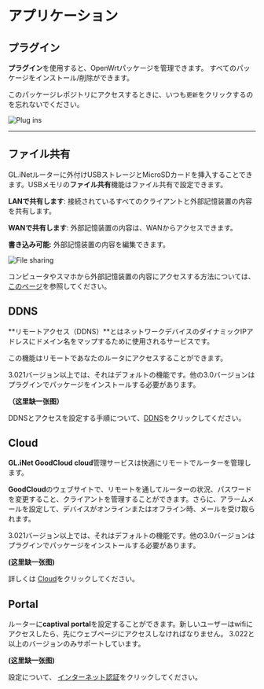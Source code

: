 # アプリケーション



## プラグイン

**プラグイン**を使用すると、OpenWrtパッケージを管理できます。 すべてのパッケージをインストール/削除ができます。

このパッケージレポジトリにアクセスするときに、いつも`更新`をクリックするのを忘れないでください。

![Plug ins](https://static.gl-inet.com/docs/jp/3/setup/mini_router/applications/plus-ins.png)



---

## ファイル共有

GL.iNetルーターに外付けUSBストレージとMicroSDカードを挿入することできます。USBメモリの**ファイル共有**機能はファイル共有で設定できます。

**LANで共有します**: 接続されているすべてのクライアントと外部記憶装置の内容を共有します。

**WANで共有します**: 外部記憶装置の内容は、WANからアクセスできます。

**書き込み可能**: 外部記憶装置の内容を編集できます。

![File sharing](https://static.gl-inet.com/docs/jp/3/setup/mini_router/applications/file_sharing.png)



コンピュータやスマホから外部記憶装置の内容にアクセスする方法については、[このページ](https://docs.gl-inet.com/jp/3/app/file_sharing/)を参照してください。

## DDNS
**リモートアクセス（DDNS）**とはネットワークデバイスのダイナミックIPアドレスにドメイン名をマップするために使用されるサービスです。

この機能はリモートであなたのルータにアクセスすることができます。

3.021バージョン以上では、それはデフォルトの機能です。他の3.0バージョンはプラグインでパッケージをインストールする必要があります。 

**（这里缺一张图）**

DDNSとアクセスを設定する手順について、[DDNS](https://docs.gl-inet.com/jp/3/app/ddns/)をクリックしてください。

## Cloud

**GL.iNet GoodCloud cloud**管理サービスは快適にリモートでルーターを管理します。

**GoodCloud**のウェブサイトで、リモートを通してルーターの状況、パスワードを変更すること、クライアントを管理することができます。さらに、アラームメールを設定して、デバイスがオンラインまたはオフライン時、メールを受け取られます。

3.021バージョン以上では、それはデフォルトの機能です。他の3.0バージョンはプラグインでパッケージをインストールする必要があります。

**(这里缺一张图)**

詳しくは [Cloud](https://docs.gl-inet.com/jp/3/app/cloud/)をクリックしてください。

## Portal

ルーターに**captival portal**を設定することができます。新しいユーザーはwifiにアクセスしたら、先にウェブページにアクセスしなければなりません。
3.022と以上のバージョンのみサポートしています。

**(这里缺一张图)**

設定について、  [インターネット認証](https://docs.gl-inet.com/en/3/app/captive_portal/)をクリックしてください。
